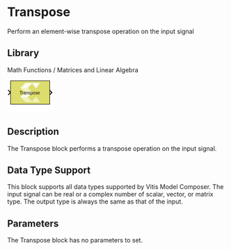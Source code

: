 # Transpose

Perform an element-wise transpose operation on the input signal

## Library

Math Functions / Matrices and Linear Algebra

![](./Images/block.png)

## Description

The Transpose block performs a transpose operation on the input signal.

## Data Type Support

This block supports all data types supported by Vitis Model Composer.
The input signal can be real or a complex number of scalar, vector, or
matrix type. The output type is always the same as that of the input.

## Parameters

The Transpose block has no parameters to set.
